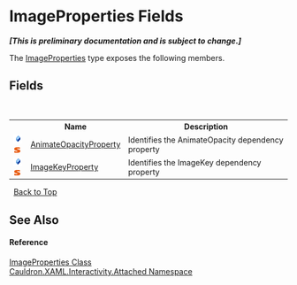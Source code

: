 # ImageProperties Fields
 _**\[This is preliminary documentation and is subject to change.\]**_

The <a href="T_Cauldron_XAML_Interactivity_Attached_ImageProperties">ImageProperties</a> type exposes the following members.


## Fields
&nbsp;<table><tr><th></th><th>Name</th><th>Description</th></tr><tr><td>![Public field](media/pubfield.gif "Public field")![Static member](media/static.gif "Static member")</td><td><a href="F_Cauldron_XAML_Interactivity_Attached_ImageProperties_AnimateOpacityProperty">AnimateOpacityProperty</a></td><td>
Identifies the AnimateOpacity&nbsp;dependency property</td></tr><tr><td>![Public field](media/pubfield.gif "Public field")![Static member](media/static.gif "Static member")</td><td><a href="F_Cauldron_XAML_Interactivity_Attached_ImageProperties_ImageKeyProperty">ImageKeyProperty</a></td><td>
Identifies the ImageKey&nbsp;dependency property</td></tr></table>&nbsp;
<a href="#imageproperties-fields">Back to Top</a>

## See Also


#### Reference
<a href="T_Cauldron_XAML_Interactivity_Attached_ImageProperties">ImageProperties Class</a><br /><a href="N_Cauldron_XAML_Interactivity_Attached">Cauldron.XAML.Interactivity.Attached Namespace</a><br />